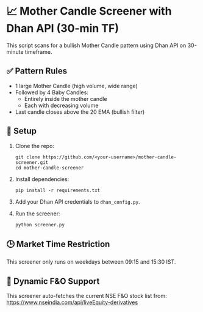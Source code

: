 # 📈 Mother Candle Screener with Dhan API (30-min TF)

This script scans for a bullish Mother Candle pattern using Dhan API on 30-minute timeframe.

## ✅ Pattern Rules
- 1 large Mother Candle (high volume, wide range)
- Followed by 4 Baby Candles:
  - Entirely inside the mother candle
  - Each with decreasing volume
- Last candle closes above the 20 EMA (bullish filter)

## 🔧 Setup

1. Clone the repo:
   ```
   git clone https://github.com/<your-username>/mother-candle-screener.git
   cd mother-candle-screener
   ```

2. Install dependencies:
   ```
   pip install -r requirements.txt
   ```

3. Add your Dhan API credentials to `dhan_config.py`.

4. Run the screener:
   ```
   python screener.py
   ```

## 🕒 Market Time Restriction

This screener only runs on weekdays between 09:15 and 15:30 IST.

## 🔄 Dynamic F&O Support

This screener auto-fetches the current NSE F&O stock list from:
https://www.nseindia.com/api/liveEquity-derivatives
